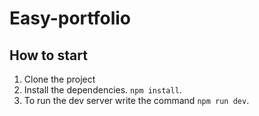# Easy-portfolio

## How to start
1. Clone the project
2. Install the dependencies. `npm install`.
3. To run the dev server write the command `npm run dev`.
